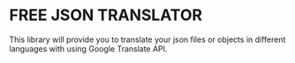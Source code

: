 # FREE JSON TRANSLATOR

This library will provide you to translate your json files or objects in different languages with using Google Translate API.
